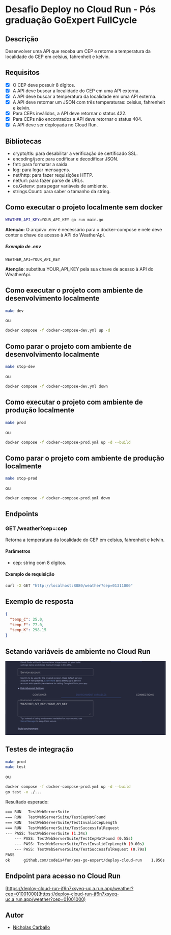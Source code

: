 # Desafio Deploy no Cloud Run - Pós graduação GoExpert FullCycle
## Descrição
Desenvolver uma API que receba um CEP e retorne a temperatura da localidade do CEP em celsius, fahrenheit e kelvin.

## Requisitos
- [x] O CEP deve possuir 8 dígitos.
- [x] A API deve buscar a localidade do CEP em uma API externa.
- [x] A API deve buscar a temperatura da localidade em uma API externa.
- [x] A API deve retornar um JSON com três temperaturas: celsius, fahrenheit e kelvin.
- [x] Para CEPs inválidos, a API deve retornar o status 422.
- [x] Para CEPs não encontrados a API deve retornar o status 404.
- [x] A API deve ser deployada no Cloud Run.

## Bibliotecas
- crypto/tls: para desabilitar a verificação de certificado SSL.
- encoding/json: para codificar e decodificar JSON.
- fmt: para formatar a saída.
- log: para logar mensagens.
- net/http: para fazer requisições HTTP.
- net/url: para fazer parse de URLs.
- os.Getenv: para pegar variáveis de ambiente.
- strings.Count: para saber o tamanho da string.

## Como executar o projeto localmente sem docker
```bash
WEATHER_API_KEY=YOUR_API_KEY go run main.go
```
**Atenção**: O arquivo .env é necessário para o docker-compose e nele deve conter a chave de acesso à API do WeatherApi.

##### Exemplo de .env
```env
WEATHER_API=YOUR_API_KEY
```

**Atenção**: substitua YOUR_API_KEY pela sua chave de acesso à API do WeatherApi.

## Como executar o projeto com ambiente de desenvolvimento localmente
```bash
make dev
```
ou
```bash
docker compose -f docker-compose-dev.yml up -d
```

## Como parar o projeto com ambiente de desenvolvimento localmente
```bash
make stop-dev
```
ou
```bash
docker compose -f docker-compose-dev.yml down
```

## Como executar o projeto com ambiente de produção localmente
```bash
make prod
```
ou
```bash
docker compose -f docker-compose-prod.yml up -d --build
```

## Como parar o projeto com ambiente de produção localmente
```bash
make stop-prod
```
ou
```bash
docker compose -f docker-compose-prod.yml down
```

## Endpoints
### GET /weather?cep=:cep
Retorna a temperatura da localidade do CEP em celsius, fahrenheit e kelvin.

#### Parâmetros
- cep: string com 8 dígitos.

#### Exemplo de requisição
```bash
curl -X GET "http://localhost:8080/weather?cep=01311000"
```

## Exemplo de resposta
```json
{
  "temp_C": 25.0,
  "temp_F": 77.0,
  "temp_K": 298.15
}
```

## Setando variáveis de ambiente no Cloud Run
![Enviroment Variables](enviroment_variables.png)

## Testes de integração
```bash
make prod
make test
````
ou
```bash
docker compose -f docker-compose-prod.yml up -d --build
go test -v ./...
```

Resultado esperado:
```bash
=== RUN   TestWebServerSuite
=== RUN   TestWebServerSuite/TestCepNotFound
=== RUN   TestWebServerSuite/TestInvalidCepLength
=== RUN   TestWebServerSuite/TestSuccessfulRequest
--- PASS: TestWebServerSuite (1.34s)
    --- PASS: TestWebServerSuite/TestCepNotFound (0.55s)
    --- PASS: TestWebServerSuite/TestInvalidCepLength (0.00s)
    --- PASS: TestWebServerSuite/TestSuccessfulRequest (0.79s)
PASS
ok      github.com/codeis4fun/pos-go-expert/deploy-cloud-run    1.856s
```

## Endpoint para acesso no Cloud Run
[https://deploy-cloud-run-jf6n7xsyeq-uc.a.run.app/weather?cep=01001000](https://deploy-cloud-run-jf6n7xsyeq-uc.a.run.app/weather?cep=01001000)

## Autor
- [Nícholas Carballo](https://www.linkedin.com/in/nicholascarballo/)
